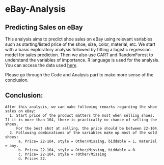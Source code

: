 # eBay-Analysis
## Predicting Sales on eBay
This analysis aims to predict shoe sales on eBay using relevant variables such as starting/listed price of the shoe, size, color, material, etc. We start with a basic exploratory analysis followed by fitting a logistic regression model for sales prediction. Then we also use CART and RandomForest to understand the variables of importance. R language is used for the analysis. You can access the data used [here](https://drive.google.com/file/d/1qKbVDGnl2Wuo_oKr2g13ppR4lolnmQgS/view?usp=share_link).  

Please go through the Code and Analysis part to make more sense of the conclusion.

## Conclusion:
    After this analysis, we can make following remarks regarding the shoe sales on eBay:
      1. Start price of the product matters the most when selling shoes. If it is more than 104, there is practically no chance of selling the shoes.  
         For the best shot at selling, the price should be between 22-104.
      2. Following combinations of the variables make up most of the sold shoes:  
          a. Price= 22-104, style = Other/Missing, biddable = 1, material = any. 
          b. Price= 22-104, style = Other/Missing, biddable = 0. 
          c. Price= 22-104, style = !Other/Missing 
          d. Price< 22. 
    





